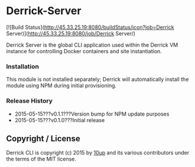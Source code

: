Derrick-Server
==============

[![Build Status](http://45.33.25.19:8080/buildStatus/icon?job=Derrick Server)](http://45.33.25.19:8080/job/Derrick Server/)

Derrick Server is the global CLI application used within the Derrick VM instance for controlling Docker containers and site instantiation.

### Installation

This module is not installed separately; Derrick will automatically install the module using NPM during initial provisioning.

### Release History

 * 2015-05-15???v0.1.1???Version bump for NPM update purposes
 * 2015-05-15???v0.1.0???Initial release

## Copyright / License

Derrick CLI is copyright (c) 2015 by [10up](http://10up.com) and its various contributors under the terms of the MIT license.